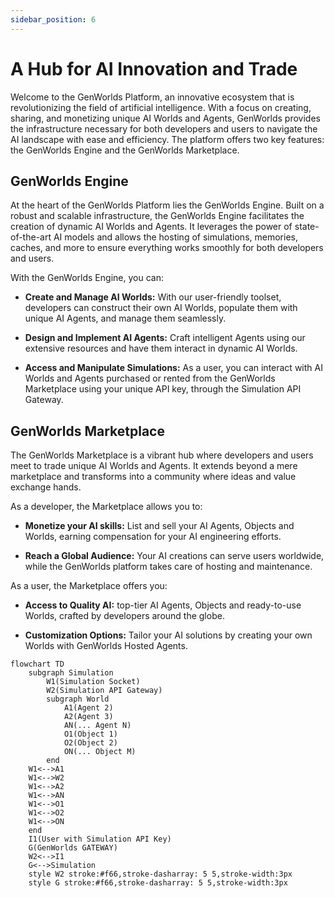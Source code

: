 ```yaml
---
sidebar_position: 6
---
```


# A Hub for AI Innovation and Trade

Welcome to the GenWorlds Platform, an innovative ecosystem that is revolutionizing the field of artificial intelligence. With a focus on creating, sharing, and monetizing unique AI Worlds and Agents, GenWorlds provides the infrastructure necessary for both developers and users to navigate the AI landscape with ease and efficiency. The platform offers two key features: the GenWorlds Engine and the GenWorlds Marketplace.

## GenWorlds Engine

At the heart of the GenWorlds Platform lies the GenWorlds Engine. Built on a robust and scalable infrastructure, the GenWorlds Engine facilitates the creation of dynamic AI Worlds and Agents. It leverages the power of state-of-the-art AI models and allows the hosting of simulations, memories, caches, and more to ensure everything works smoothly for both developers and users.

With the GenWorlds Engine, you can:

- **Create and Manage AI Worlds:** With our user-friendly toolset, developers can construct their own AI Worlds, populate them with unique AI Agents, and manage them seamlessly.

- **Design and Implement AI Agents:** Craft intelligent Agents using our extensive resources and have them interact in dynamic AI Worlds.

- **Access and Manipulate Simulations:** As a user, you can interact with AI Worlds and Agents purchased or rented from the GenWorlds Marketplace using your unique API key, through the Simulation API Gateway.

## GenWorlds Marketplace

The GenWorlds Marketplace is a vibrant hub where developers and users meet to trade unique AI Worlds and Agents. It extends beyond a mere marketplace and transforms into a community where ideas and value exchange hands.

As a developer, the Marketplace allows you to:

- **Monetize your AI skills:** List and sell your AI Agents, Objects and Worlds, earning compensation for your AI engineering efforts.

- **Reach a Global Audience:** Your AI creations can serve users worldwide, while the GenWorlds platform takes care of hosting and maintenance.

As a user, the Marketplace offers you:

- **Access to Quality AI:** top-tier AI Agents, Objects and ready-to-use Worlds, crafted by developers around the globe.

- **Customization Options:** Tailor your AI solutions by creating your own Worlds with GenWorlds Hosted Agents.

```mermaid
flowchart TD
    subgraph Simulation
        W1(Simulation Socket)
        W2(Simulation API Gateway)
        subgraph World
            A1(Agent 2)
            A2(Agent 3)
            AN(... Agent N)
            O1(Object 1)
            O2(Object 2)
            ON(... Object M)
        end
    W1<-->A1
    W1<-->W2
    W1<-->A2
    W1<-->AN
    W1<-->O1
    W1<-->O2
    W1<-->ON
    end
    I1(User with Simulation API Key)
    G(GenWorlds GATEWAY)
    W2<-->I1
    G<-->Simulation
    style W2 stroke:#f66,stroke-dasharray: 5 5,stroke-width:3px
    style G stroke:#f66,stroke-dasharray: 5 5,stroke-width:3px
```
